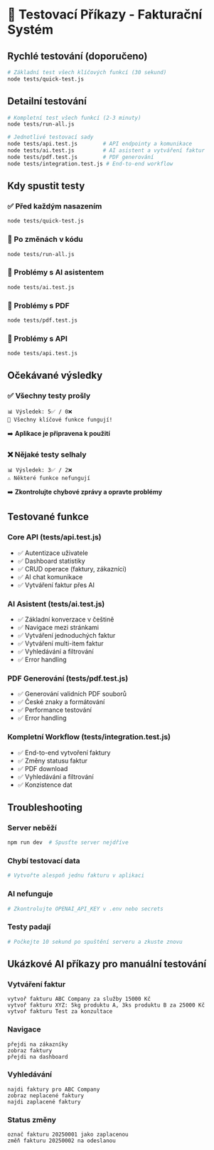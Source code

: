 # 🧪 Testovací Příkazy - Fakturační Systém

## Rychlé testování (doporučeno)
```bash
# Základní test všech klíčových funkcí (30 sekund)
node tests/quick-test.js
```

## Detailní testování
```bash
# Kompletní test všech funkcí (2-3 minuty)
node tests/run-all.js

# Jednotlivé testovací sady
node tests/api.test.js        # API endpointy a komunikace
node tests/ai.test.js         # AI asistent a vytváření faktur
node tests/pdf.test.js        # PDF generování
node tests/integration.test.js # End-to-end workflow
```

## Kdy spustit testy

### ✅ Před každým nasazením
```bash
node tests/quick-test.js
```

### 🔧 Po změnách v kódu
```bash
node tests/run-all.js
```

### 🤖 Problémy s AI asistentem
```bash
node tests/ai.test.js
```

### 📄 Problémy s PDF
```bash
node tests/pdf.test.js
```

### 🔌 Problémy s API
```bash
node tests/api.test.js
```

## Očekávané výsledky

### ✅ Všechny testy prošly
```
📊 Výsledek: 5✅ / 0❌
🎉 Všechny klíčové funkce fungují!
```
➡️ **Aplikace je připravena k použití**

### ❌ Nějaké testy selhaly
```
📊 Výsledek: 3✅ / 2❌
⚠️ Některé funkce nefungují
```
➡️ **Zkontrolujte chybové zprávy a opravte problémy**

## Testované funkce

### Core API (tests/api.test.js)
- ✅ Autentizace uživatele
- ✅ Dashboard statistiky  
- ✅ CRUD operace (faktury, zákazníci)
- ✅ AI chat komunikace
- ✅ Vytváření faktur přes AI

### AI Asistent (tests/ai.test.js)
- ✅ Základní konverzace v češtině
- ✅ Navigace mezi stránkami
- ✅ Vytváření jednoduchých faktur
- ✅ Vytváření multi-item faktur
- ✅ Vyhledávání a filtrování
- ✅ Error handling

### PDF Generování (tests/pdf.test.js)
- ✅ Generování validních PDF souborů
- ✅ České znaky a formátování
- ✅ Performance testování
- ✅ Error handling

### Kompletní Workflow (tests/integration.test.js)
- ✅ End-to-end vytvoření faktury
- ✅ Změny statusu faktur
- ✅ PDF download
- ✅ Vyhledávání a filtrování
- ✅ Konzistence dat

## Troubleshooting

### Server neběží
```bash
npm run dev  # Spusťte server nejdříve
```

### Chybí testovací data
```bash
# Vytvořte alespoň jednu fakturu v aplikaci
```

### AI nefunguje
```bash
# Zkontrolujte OPENAI_API_KEY v .env nebo secrets
```

### Testy padají
```bash
# Počkejte 10 sekund po spuštění serveru a zkuste znovu
```

## Ukázkové AI příkazy pro manuální testování

### Vytváření faktur
```
vytvoř fakturu ABC Company za služby 15000 Kč
vytvoř fakturu XYZ: 5kg produktu A, 3ks produktu B za 25000 Kč  
vytvoř fakturu Test za konzultace
```

### Navigace
```
přejdi na zákazníky
zobraz faktury
přejdi na dashboard
```

### Vyhledávání
```
najdi faktury pro ABC Company
zobraz neplacené faktury
najdi zaplacené faktury
```

### Status změny
```
označ fakturu 20250001 jako zaplacenou
změň fakturu 20250002 na odeslanou
```